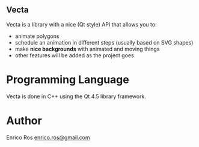 Vecta
-----

Vecta is a library with a nice (Qt style) API that allows you to:
- animate polygons
- schedule an animation in different steps (usually based on SVG shapes)
- make **nice backgrounds** with animated and moving things
- other features will be added as the project goes

Programming Language
====================

Vecta is done in C++ using the Qt 4.5 library framework.

Author
======

Enrico Ros <enrico.ros@gmail.com>

